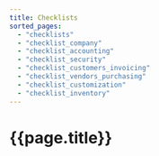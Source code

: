 ```yaml
---
title: Checklists
sorted_pages:
  - "checklists"
  - "checklist_company"
  - "checklist_accounting"
  - "checklist_security"
  - "checklist_customers_invoicing"
  - "checklist_vendors_purchasing"
  - "checklist_customization"
  - "checklist_inventory"
---
```

# {{page.title}}
